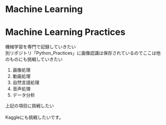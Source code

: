 # Machine Learning
<h1>Machine Learning Practices</h1>
機械学習を専門で記録していきたい<br>
別リポジトリ「Python_Practices」に画像認識は保存されているのでここは他のものにも挑戦していきたい
<ol>
<li>画像処理</li>
<li>動画処理</li>
<li>自然言語処理</li>
<li>音声処理</li>
<li>データ分析</li>
</ol>
上記の項目に挑戦したい<br>
<br>
Kaggleにも挑戦したいです。